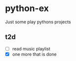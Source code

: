 # python-ex
Just some play pythons projects


## t2d
- [ ] read music playlist
- [X] one more that is done
